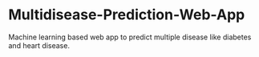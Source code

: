 # Multidisease-Prediction-Web-App
Machine learning based web app to predict multiple disease like diabetes and heart disease.
